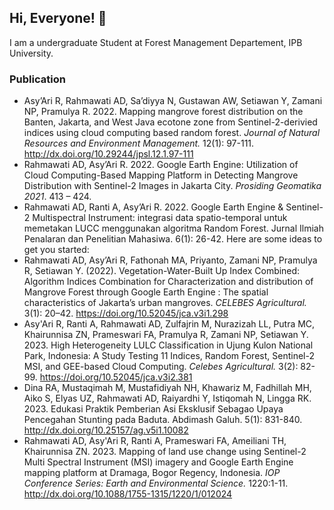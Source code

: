 
## Hi, Everyone! 👋 
I am a undergraduate Student at Forest Management Departement, IPB University. 

### Publication
* Asy’Ari R, Rahmawati AD, Sa’diyya N, Gustawan AW, Setiawan Y, Zamani NP, Pramulya R. 2022. Mapping mangrove forest distribution on the Banten, Jakarta, and West Java ecotone zone from Sentinel-2-derivied indices using cloud computing based random forest. _Journal of Natural Resources and Environment Management._ 12(1): 97-111. http://dx.doi.org/10.29244/jpsl.12.1.97-111 
* Rahmawati AD, Asy’Ari R. 2022. Google Earth Engine: Utilization of Cloud Computing-Based Mapping Platform in Detecting Mangrove Distribution with Sentinel-2 Images in Jakarta City. _Prosiding Geomatika 2021_. 413 – 424.
* Rahmawati AD, Ranti A, Asy’Ari R. 2022. Google Earth Engine & Sentinel-2 Multispectral Instrument: integrasi data spatio-temporal untuk memetakan LUCC menggunakan algoritma Random Forest. Jurnal Ilmiah Penalaran dan Penelitian Mahasiwa. 6(1): 26-42.
Here are some ideas to get you started:
* Rahmawati AD, Asy’Ari R, Fathonah MA, Priyanto, Zamani NP, Pramulya R, Setiawan Y. (2022). Vegetation-Water-Built Up Index Combined: Algorithm Indices Combination for Characterization and distribution of Mangrove Forest through Google Earth Engine : The spatial characteristics of Jakarta’s urban mangroves. _CELEBES Agricultural._ 3(1): 20–42. https://doi.org/10.52045/jca.v3i1.298
* Asy'Ari R, Ranti A, Rahmawati AD, Zulfajrin M, Nurazizah LL, Putra MC, Khairunnisa ZN, Prameswari FA, Pramulya R, Zamani NP, Setiawan Y. 2023. High Heterogeneity LULC Classification in Ujung Kulon National Park, Indonesia: A Study Testing 11 Indices, Random Forest, Sentinel-2 MSI, and GEE-based Cloud Computing. _Celebes Agricultural._ 3(2): 82-99. https://doi.org/10.52045/jca.v3i2.381
* Dina RA, Mustaqimah M, Mustafidiyah NH, Khawariz M, Fadhillah MH, Aiko S, Elyas UZ, Rahmawati AD, Raiyardhi Y, Istiqomah N, Lingga RK. 2023. Edukasi Praktik Pemberian Asi Eksklusif Sebagao Upaya Pencegahan Stunting pada Baduta. Abdimash Galuh. 5(1): 831-840. http://dx.doi.org/10.25157/ag.v5i1.10082
* Rahmawati AD, Asy'Ari R, Ranti A, Prameswari FA, Ameiliani TH, Khairunnisa ZN. 2023. Mapping of land use change using Sentinel-2 Multi Spectral
Instrument (MSI) imagery and Google Earth Engine mapping
platform at Dramaga, Bogor Regency, Indonesia. _IOP Conference Series: Earth and Environmental Science._ 1220:1-11. http://dx.doi.org/10.1088/1755-1315/1220/1/012024
